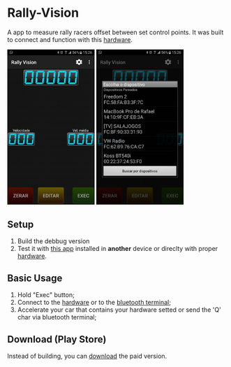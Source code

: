 # Rally-Vision

A app to measure rally racers offset between set control points. It was built to connect and function with this [hardware](https://www.facebook.com/pg/RallyTech/about/?ref=page_internal).

<img src="/photos/device-2017-10-28-152616.png" width="200"> <img src="/photos/device-2017-10-28-152655.png" width="200">

## Setup

1. Build the debbug version
2. Test it with [this app](https://play.google.com/store/apps/details?id=jp.side2.apps.btterm&rdid=jp.side2.apps.btterm) installed in **another** device or direclty with proper [hardware](https://play.google.com/store/apps/details?id=jp.side2.apps.btterm&rdid=jp.side2.apps.btterm).

## Basic Usage

1. Hold "Exec" button;
2. Connect to the [hardware](https://www.facebook.com/pg/RallyTech/about/?ref=page_internal) or to the [bluetooth terminal](https://play.google.com/store/apps/details?id=jp.side2.apps.btterm&rdid=jp.side2.apps.btterm);
3. Accelerate your car that contains your hardware setted or send the 'Q' char via bluetooth terminal;

## Download (Play Store)

Instead of building, you can [download](https://play.google.com/store/apps/details?id=anastasoft.rallyvisionaluguel&hl=en%5C&rdid=anastasoft.rallyvisionaluguel) the paid version.


